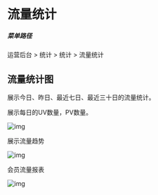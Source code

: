 # 流量统计

##### 菜单路径

运营后台 > 统计 > 统计 > 流量统计

## 流量统计图

展示今日、昨日、最近七日、最近三十日的流量统计。

展示每日的UV数量，PV数量。

![img](https://docs.sellwell.cn/help/images/%E8%AE%A2%E5%8D%95%E7%BB%9F%E8%AE%A1.png)

展示流量趋势

![img](https://docs.sellwell.cn/help/images/%E6%B5%81%E9%87%8F%E8%B6%8B%E5%8A%BF.png)

会员流量报表

![img](https://docs.sellwell.cn/help/images/%E6%B5%81%E9%87%8F%E6%8A%A5%E8%A1%A8.png)